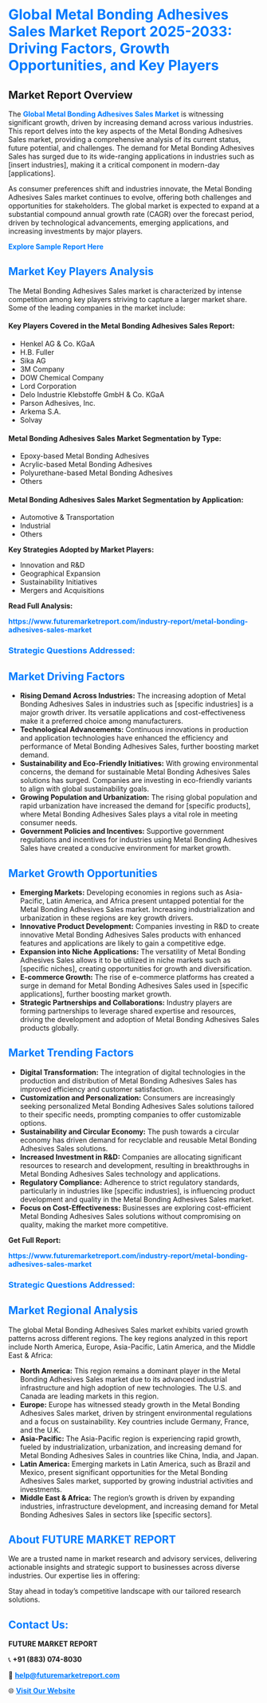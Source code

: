 <h1 style="color: #007BFF;">Global Metal Bonding Adhesives Sales Market Report 2025-2033: Driving Factors, Growth Opportunities, and Key Players</h1>

<section id="overview">
<h2>Market Report Overview</h2>
<p>The <a href="https://www.futuremarketreport.com/industry-report/metal-bonding-adhesives-sales-market" style="color: #007BFF; text-decoration: none;"><strong>Global Metal Bonding Adhesives Sales Market</strong></a> is witnessing significant growth, driven by increasing demand across various industries. This report delves into the key aspects of the Metal Bonding Adhesives Sales market, providing a comprehensive analysis of its current status, future potential, and challenges. The demand for Metal Bonding Adhesives Sales has surged due to its wide-ranging applications in industries such as [insert industries], making it a critical component in modern-day [applications].</p>
<p>As consumer preferences shift and industries innovate, the Metal Bonding Adhesives Sales market continues to evolve, offering both challenges and opportunities for stakeholders. The global market is expected to expand at a substantial compound annual growth rate (CAGR) over the forecast period, driven by technological advancements, emerging applications, and increasing investments by major players.</p>
</section>

<section id="overview">
<p><a href="https://www.futuremarketreport.com/request-sample/reportId=104528" style="color: #007BFF; text-decoration: none;"><strong>Explore Sample Report Here</strong></a></p>
</section>

<section id="key-players">
<h2 style="color: #007BFF;">Market Key Players Analysis</h2>
<p>The Metal Bonding Adhesives Sales market is characterized by intense competition among key players striving to capture a larger market share. Some of the leading companies in the market include:</p>
<h4>Key Players Covered in the Metal Bonding Adhesives Sales Report:</h4>
<ul><li>Henkel AG &amp; Co. KGaA</li><li>H.B. Fuller</li><li>Sika AG</li><li>3M Company</li><li>DOW Chemical Company</li><li>Lord Corporation</li><li>Delo Industrie Klebstoffe GmbH &amp; Co. KGaA</li><li>Parson Adhesives, Inc.</li><li>Arkema S.A.</li><li>Solvay</li></ul>
<h4>Metal Bonding Adhesives Sales Market Segmentation by Type:</h4>
<ul><li>Epoxy-based Metal Bonding Adhesives</li><li>Acrylic-based Metal Bonding Adhesives</li><li>Polyurethane-based Metal Bonding Adhesives</li><li>Others</li></ul>

<h4>Metal Bonding Adhesives Sales Market Segmentation by Application:</h4>
<ul><li>Automotive &amp; Transportation</li><li>Industrial</li><li>Others</li></ul>
<p><strong>Key Strategies Adopted by Market Players:</strong></p>
<ul>
<li>Innovation and R&D</li>
<li>Geographical Expansion</li>
<li>Sustainability Initiatives</li>
<li>Mergers and Acquisitions</li>
</ul>
</section>

<section>
<p><strong>Read Full Analysis: </strong></p><a href="https://www.futuremarketreport.com/industry-report/metal-bonding-adhesives-sales-market" style="color: #007BFF; text-decoration: none;"><strong>https://www.futuremarketreport.com/industry-report/metal-bonding-adhesives-sales-market</strong></a>
<h3 style="color: #007BFF;">Strategic Questions Addressed:</h3>
</section>

<section id="driving-factors">
<h2 style="color: #007BFF;">Market Driving Factors</h2>
<ul>
<li><strong>Rising Demand Across Industries:</strong> The increasing adoption of Metal Bonding Adhesives Sales in industries such as [specific industries] is a major growth driver. Its versatile applications and cost-effectiveness make it a preferred choice among manufacturers.</li>
<li><strong>Technological Advancements:</strong> Continuous innovations in production and application technologies have enhanced the efficiency and performance of Metal Bonding Adhesives Sales, further boosting market demand.</li>
<li><strong>Sustainability and Eco-Friendly Initiatives:</strong> With growing environmental concerns, the demand for sustainable Metal Bonding Adhesives Sales solutions has surged. Companies are investing in eco-friendly variants to align with global sustainability goals.</li>
<li><strong>Growing Population and Urbanization:</strong> The rising global population and rapid urbanization have increased the demand for [specific products], where Metal Bonding Adhesives Sales plays a vital role in meeting consumer needs.</li>
<li><strong>Government Policies and Incentives:</strong> Supportive government regulations and incentives for industries using Metal Bonding Adhesives Sales have created a conducive environment for market growth.</li>
</ul>
</section>

<section id="growth-opportunities">
<h2 style="color: #007BFF;">Market Growth Opportunities</h2>
<ul>
<li><strong>Emerging Markets:</strong> Developing economies in regions such as Asia-Pacific, Latin America, and Africa present untapped potential for the Metal Bonding Adhesives Sales market. Increasing industrialization and urbanization in these regions are key growth drivers.</li>
<li><strong>Innovative Product Development:</strong> Companies investing in R&D to create innovative Metal Bonding Adhesives Sales products with enhanced features and applications are likely to gain a competitive edge.</li>
<li><strong>Expansion into Niche Applications:</strong> The versatility of Metal Bonding Adhesives Sales allows it to be utilized in niche markets such as [specific niches], creating opportunities for growth and diversification.</li>
<li><strong>E-commerce Growth:</strong> The rise of e-commerce platforms has created a surge in demand for Metal Bonding Adhesives Sales used in [specific applications], further boosting market growth.</li>
<li><strong>Strategic Partnerships and Collaborations:</strong> Industry players are forming partnerships to leverage shared expertise and resources, driving the development and adoption of Metal Bonding Adhesives Sales products globally.</li>
</ul>
</section>

<section id="trending-factors">
<h2 style="color: #007BFF;">Market Trending Factors</h2>
<ul>
<li><strong>Digital Transformation:</strong> The integration of digital technologies in the production and distribution of Metal Bonding Adhesives Sales has improved efficiency and customer satisfaction.</li>
<li><strong>Customization and Personalization:</strong> Consumers are increasingly seeking personalized Metal Bonding Adhesives Sales solutions tailored to their specific needs, prompting companies to offer customizable options.</li>
<li><strong>Sustainability and Circular Economy:</strong> The push towards a circular economy has driven demand for recyclable and reusable Metal Bonding Adhesives Sales solutions.</li>
<li><strong>Increased Investment in R&D:</strong> Companies are allocating significant resources to research and development, resulting in breakthroughs in Metal Bonding Adhesives Sales technology and applications.</li>
<li><strong>Regulatory Compliance:</strong> Adherence to strict regulatory standards, particularly in industries like [specific industries], is influencing product development and quality in the Metal Bonding Adhesives Sales market.</li>
<li><strong>Focus on Cost-Effectiveness:</strong> Businesses are exploring cost-efficient Metal Bonding Adhesives Sales solutions without compromising on quality, making the market more competitive.</li>
</ul>
</section>

<section>
<p><strong>Get Full Report: </strong></p><a href="https://www.futuremarketreport.com/industry-report/metal-bonding-adhesives-sales-market" style="color: #007BFF; text-decoration: none;"><strong>https://www.futuremarketreport.com/industry-report/metal-bonding-adhesives-sales-market</strong></a>
<h3 style="color: #007BFF;">Strategic Questions Addressed:</h3>
</section>


<section id="regional-analysis">
<h2 style="color: #007BFF;">Market Regional Analysis</h2>
<p>The global Metal Bonding Adhesives Sales market exhibits varied growth patterns across different regions. The key regions analyzed in this report include North America, Europe, Asia-Pacific, Latin America, and the Middle East & Africa:</p>
<ul>
<li><strong>North America:</strong> This region remains a dominant player in the Metal Bonding Adhesives Sales market due to its advanced industrial infrastructure and high adoption of new technologies. The U.S. and Canada are leading markets in this region.</li>
<li><strong>Europe:</strong> Europe has witnessed steady growth in the Metal Bonding Adhesives Sales market, driven by stringent environmental regulations and a focus on sustainability. Key countries include Germany, France, and the U.K.</li>
<li><strong>Asia-Pacific:</strong> The Asia-Pacific region is experiencing rapid growth, fueled by industrialization, urbanization, and increasing demand for Metal Bonding Adhesives Sales in countries like China, India, and Japan.</li>
<li><strong>Latin America:</strong> Emerging markets in Latin America, such as Brazil and Mexico, present significant opportunities for the Metal Bonding Adhesives Sales market, supported by growing industrial activities and investments.</li>
<li><strong>Middle East & Africa:</strong> The region’s growth is driven by expanding industries, infrastructure development, and increasing demand for Metal Bonding Adhesives Sales in sectors like [specific sectors].</li>
</ul>
</section>

<footer>
<h2 style="color: #007BFF;">About FUTURE MARKET REPORT</h2>
<p>We are a trusted name in market research and advisory services, delivering actionable insights and strategic support to businesses across diverse industries. Our expertise lies in offering:</p>

<p>Stay ahead in today’s competitive landscape with our tailored research solutions.</p>

<h2 style="color: #007BFF;">Contact Us:</h2>
<p><strong>FUTURE MARKET REPORT</strong></p>
<p>📞 <strong>+91 (883) 074-8030</strong></p>
<p>📧 <strong><a href="mailto:help@futuremarketreport.com" style="color: #007BFF;">help@futuremarketreport.com</a></strong></p>
<p>🌐 <strong><a href="https://www.futuremarketreport.com/" style="color: #007BFF;">Visit Our Website</a></strong></p>
</footer>